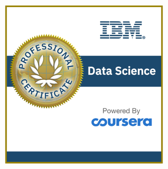 ![](https://github.com/SirBaron84/IBM-Data-Science-Professional-Certification-/blob/main/images/IBM.png)

